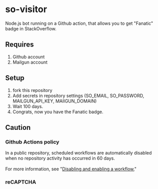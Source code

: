 # so-visitor
Node.js bot running on a Github action, that allows you to get "Fanatic" badge in StackOverflow.

## Requires
1. Github account
2. Mailgun account

## Setup
1. fork this repository
2. Add secrets in repository settings (SO_EMAIL, SO_PASSWORD, MAILGUN_API_KEY, MAIlGUN_DOMAIN)
3. Wait 100 days.
4. Congrats, now you have the Fanatic badge.

## Caution
### Github Actions policy
In a public repository, scheduled workflows are automatically disabled when no repository activity has occurred in 60 days.
</br>
</br>
For more information, see "[Disabling and enabling a workflow.](https://docs.github.com/en/actions/managing-workflow-runs/disabling-and-enabling-a-workflow)"

### reCAPTCHA